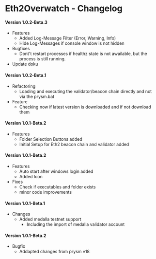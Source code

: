 # Eth2Overwatch - Changelog

#### Version 1.0.2-Beta.3
+ Features  
  + Added Log-Message Filter (Error, Warning, Info)
  + Hide Log-Messages if console window is not hidden
+ Bugfixes
  + Dont't restart processes if healthz state is not awailable, but the process is still running.
+ Update doku

#### Version 1.0.2-Beta.1
+ Refactoring 
  + Loading and executing the validator/beacon chain directly and not via the prysm.bat
+ Feature
  + Checking now if latest version is downloaded and if not download them

#### Version 1.0.1-Beta.2
+ Features
  + Folder Selection Buttons added
  + Initial Setup for Eth2 beacon chain and validator added
#### Version 1.0.1-Beta.2
+ Features
    + Auto start after windows login added
    + Added Icon
+ Fixes
    + Check if executables and folder exists
    + minor code improvements
#### Version 1.0.1-Beta.1
+ Changes
  + Added medalla testnet support
    + Including the import of medalla validator account
#### Version 1.0.1-Beta.2
+ Bugfix
  + Addapted changes from prysm v18